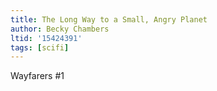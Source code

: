 ```yaml
---
title: The Long Way to a Small, Angry Planet
author: Becky Chambers
ltid: '15424391'
tags: [scifi]
---
```


Wayfarers #1

